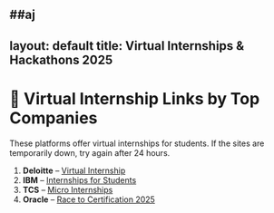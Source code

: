 ##aj
---
layout: default
title: Virtual Internships & Hackathons 2025
---

# 🚀 Virtual Internship Links by Top Companies

These platforms offer virtual internships for students. If the sites are temporarily down, try again after 24 hours.

1. **Deloitte** – [Virtual Internship](https://www.deloitte.com/au/en/careers/students/virtual-internship.html)  
2. **IBM** – [Internships for Students](https://www.amazon.jobs/content/en/career-programs/university/internships-for-students)  
3. **TCS** – [Micro Internships](https://www.tata.com/careers/programs/tata-global-internships/micro-internships)  
4. **Oracle** – [Race to Certification 2025](https://education.oracle.com/race-to-certification-2025)
